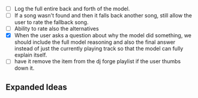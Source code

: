 - [ ] Log the full entire back and forth of the model.
- [ ] If a song wasn't found and then it falls back another song, still allow the user to rate the fallback song.
- [ ] Ability to rate also the alternatives
- [x] When the user asks a question about why the model did something, we should include the full model reasoning and also the final answer instead of just the currently playing track so that the model can fully explain itself.
- [ ] have it remove the item from the dj forge playlist if the user thumbs down it.
## Expanded Ideas
